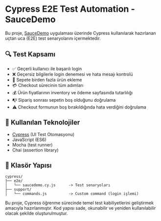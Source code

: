 # Cypress E2E Test Automation - SauceDemo

Bu proje, [SauceDemo](https://www.saucedemo.com/) uygulaması üzerinde Cypress kullanılarak hazırlanan uçtan uca (E2E) test senaryolarını içermektedir.

## 🔍 Test Kapsamı

- ✅ Geçerli kullanıcı ile başarılı login  
- ❌ Geçersiz bilgilerle login denemesi ve hata mesajı kontrolü  
- 🛒 Sepete birden fazla ürün ekleme  
- 💳 Checkout sürecinin tüm adımları  
- 💰 Ürün fiyatlarının inventory ve ödeme sayfasında tutarlılığı  
- 📭 Sipariş sonrası sepetin boş olduğunu doğrulama  
- ⚠️ Checkout formunun boş bırakıldığında hata verdiğini doğrulama

## 🧰 Kullanılan Teknolojiler

- [Cypress](https://www.cypress.io/) (UI Test Otomasyonu)
- JavaScript (ES6)
- Mocha (test runner)
- Chai (assertion library)

## 📁 Klasör Yapısı

```
cypress/
├── e2e/
│   └── saucedemo.cy.js      -> Test senaryoları
├── support/
│   └── commands.js          -> Custom command (login işlemi)
```


Bu proje, Cypress öğrenme sürecinde temel test kabiliyetlerini geliştirmek amacıyla hazırlanmıştır. Kod yapısı sade, okunabilir ve yeniden kullanılabilir olacak şekilde oluşturulmuştur.
